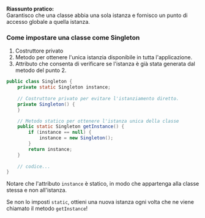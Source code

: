 **Riassunto pratico:**\
Garantisco che una classe abbia una sola istanza e fornisco 
un punto di accesso globale a quella istanza.

### Come impostare una classe come Singleton
1. Costruttore privato
2. Metodo per ottenere l'unica istanzia disponibile in tutta l'applicazione.
3. Attributo che consenta di verificare se l'istanza è già stata generata dal metodo del punto 2.

```Java
public class Singleton {
    private static Singleton instance;
    
    // Costruttore privato per evitare l'istanziamento diretto.
    private Singleton() {
    }

    // Metodo statico per ottenere l'istanza unica della classe
    public static Singleton getInstance() {
        if (instance == null) {
            instance = new Singleton();
        }
        return instance;
    }
    
    // codice...
}
```

Notare che l'attributo `instance` è statico, in modo che appartenga alla classe
stessa e non all'istanza.

Se non lo imposti `static`, ottieni una nuova istanza ogni volta che ne viene chiamato
il metodo `getInstance`!